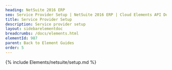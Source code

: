 ```yaml
---
heading: NetSuite 2016 ERP
seo: Service Provider Setup | NetSuite 2016 ERP | Cloud Elements API Docs
title: Service Provider Setup
description: Service provider setup
layout: sidebarelementdoc
breadcrumbs: /docs/elements.html
elementId: 987
parent: Back to Element Guides
order: 5
---
```


{% include Elements/netsuite/setup.md %}